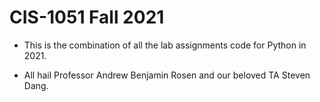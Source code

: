 # CIS-1051 Fall 2021

- This is the combination of all the lab assignments code for Python in 2021.

- All hail Professor Andrew Benjamin Rosen and our beloved TA Steven Dang.
